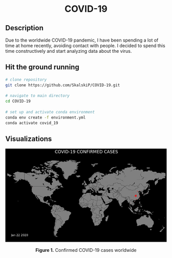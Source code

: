 <h1 align="center">COVID-19</h1>

## Description
Due to the worldwide COVID-19 pandemic, I have been spending a lot of time at home recently, avoiding contact with people. I decided to spend this time constructively and start analyzing data about the virus.

## Hit the ground running

``` bash
# clone repository
git clone https://github.com/SkalskiP/COVID-19.git

# navigate to main directory
cd COVID-19

# set up and activate conda environment
conda env create -f environment.yml
conda activate covid_19
```

## Visualizations

<p align="center"> 
    <img width="800" src="./viz/geo/final.gif" alt="Confirmed COVID-19 cases worldwide">
</p>

<p align="center"> 
    <b>Figure 1.</b> Confirmed COVID-19 cases worldwide
</p>
